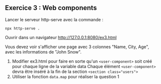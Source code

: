 ## Exercice 3 : Web components 

Lancer le serveur http-serve avec la commande :

```
npx http-serve .
```

Ouvrir dans un navigateur http://127.0.0.1:8080/ex3.html

Vous devez voir s'afficher une page avec 3 colonnes "Name, City, Age", avec les informations de "John Snow".

1. Modifier ex3.html pour faire en sorte qu'un `<user-component>` soit créé pour chaque ligne de la variable data
   Chaque élément `<user-component>` devra être inséré à la fin de la section `<section class="users">`
2. Utiliser la fonction `data.map` pour réaliser la question 1

